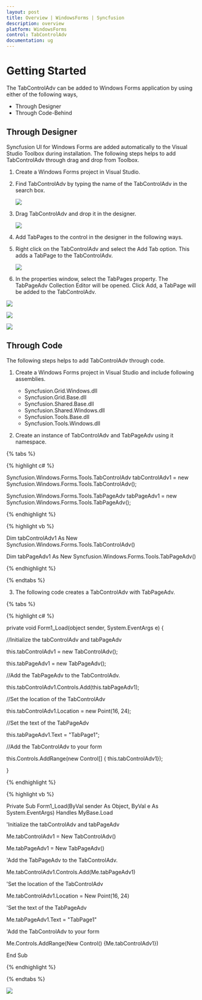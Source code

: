 ```yaml
---
layout: post
title: Overview | WindowsForms | Syncfusion
description: overview
platform: WindowsForms
control: TabControlAdv 
documentation: ug
---
```


# Getting Started

The TabControlAdv can be added to Windows Forms application by using either of the following ways,

* Through Designer
* Through Code-Behind

## Through Designer

Syncfusion UI for Windows Forms are added automatically to the Visual Studio Toolbox during installation. The following steps helps to add TabControlAdv through drag and drop from Toolbox.

1. Create a Windows Forms project in Visual Studio.

2. Find TabControlAdv by typing the name of the TabControlAdv in the search box.

   ![](GettingStarted_images/Search.png)

3. Drag TabControlAdv and drop it in the designer.

   ![](GettingStarted_images/ControlAdded.png)
   
4. Add TabPages to the control in the designer in the following ways.

5. Right click on the TabControlAdv and select the Add Tab option. This adds a TabPage to the TabControlAdv.

   ![](GettingStarted_images/GettingStarted_img3.jpeg)


6. In the properties window, select the TabPages property. The TabPageAdv Collection Editor will be opened. Click Add, a TabPage will be added to the TabControlAdv.

  ![](GettingStarted_images/GettingStarted_img4.jpeg)



  ![](GettingStarted_images/GettingStarted_img5.jpeg)



  ![](GettingStarted_images/GettingStarted_img6.jpeg)



## Through Code

The following steps helps to add TabControlAdv through code. 

1. Create a Windows Forms project in Visual Studio and include following assemblies.

   * Syncfusion.Grid.Windows.dll
   * Syncfusion.Grid.Base.dll
   * Syncfusion.Shared.Base.dll
   * Syncfusion.Shared.Windows.dll
   * Syncfusion.Tools.Base.dll
   * Syncfusion.Tools.Windows.dll

2. Create an instance of TabControlAdv and TabPageAdv using it namespace.

{% tabs %}

{% highlight c# %}

Syncfusion.Windows.Forms.Tools.TabControlAdv tabControlAdv1 = new Syncfusion.Windows.Forms.Tools.TabControlAdv();

Syncfusion.Windows.Forms.Tools.TabPageAdv tabPageAdv1 = new Syncfusion.Windows.Forms.Tools.TabPageAdv();

{% endhighlight %}


{% highlight vb %}

Dim tabControlAdv1 As New Syncfusion.Windows.Forms.Tools.TabControlAdv()

Dim tabPageAdv1 As New Syncfusion.Windows.Forms.Tools.TabPageAdv()


{% endhighlight %}

{% endtabs %}

3. The following code creates a TabControlAdv with TabPageAdv.

{% tabs %}

{% highlight c# %}

private void Form1_Load(object sender, System.EventArgs e)
{

//Initialize the tabControlAdv and tabPageAdv

this.tabControlAdv1 = new TabControlAdv();

this.tabPageAdv1 = new TabPageAdv();



//Add the TabPageAdv to the TabControlAdv.

this.tabControlAdv1.Controls.Add(this.tabPageAdv1);



//Set the location of the TabControlAdv

this.tabControlAdv1.Location = new Point(16, 24);



//Set the text of the TabPageAdv

this.tabPageAdv1.Text = "TabPage1";



//Add the TabControlAdv to your form                

this.Controls.AddRange(new Control[] { this.tabControlAdv1});

}

{% endhighlight %}

{% highlight vb %}

Private Sub Form1_Load(ByVal sender As Object, ByVal e As System.EventArgs) Handles MyBase.Load



'Initialize the tabControlAdv and tabPageAdv

Me.tabControlAdv1 = New TabControlAdv()

Me.tabPageAdv1 = New TabPageAdv()



'Add the TabPageAdv to the TabControlAdv.

Me.tabControlAdv1.Controls.Add(Me.tabPageAdv1)



'Set the location of the TabControlAdv

Me.tabControlAdv1.Location = New Point(16, 24)



'Set the text of the TabPageAdv

Me.tabPageAdv1.Text = "TabPage1"


'Add the TabControlAdv to your form                

Me.Controls.AddRange(New Control() {Me.tabControlAdv1})

End Sub
		
{% endhighlight %}

{% endtabs %}

	
![](GettingStarted_images/GettingStarted_img6.jpeg)

